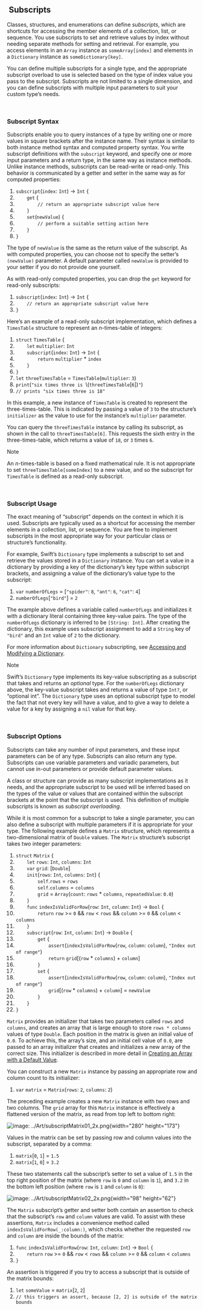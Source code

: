 



[‌]()[‌]()
Subscripts 
----------



Classes, structures, and enumerations can define *subscripts*, which are shortcuts for accessing the member elements of a collection, list, or sequence. You use subscripts to set and retrieve values by index without needing separate methods for setting and retrieval. For example, you access elements in an `Array` instance as `someArray[index]` and elements in a `Dictionary` instance as `someDictionary[key]`.

You can define multiple subscripts for a single type, and the appropriate subscript overload to use is selected based on the type of index value you pass to the subscript. Subscripts are not limited to a single dimension, and you can define subscripts with multiple input parameters to suit your custom type’s needs.





[‌]()
### Subscript Syntax 

Subscripts enable you to query instances of a type by writing one or more values in square brackets after the instance name. Their syntax is similar to both instance method syntax and computed property syntax. You write subscript definitions with the `subscript` keyword, and specify one or more input parameters and a return type, in the same way as instance methods. Unlike instance methods, subscripts can be read-write or read-only. This behavior is communicated by a getter and setter in the same way as for computed properties:







1.  `subscript`(`index`: `Int`) -&gt; `Int` {
2.  `    get` {
3.  `        // return an appropriate subscript value here`
4.  `    }`
5.  `    set`(`newValue`) {
6.  `        // perform a suitable setting action here`
7.  `    }`
8.  `}`







The type of `newValue` is the same as the return value of the subscript. As with computed properties, you can choose not to specify the setter’s `(newValue)` parameter. A default parameter called `newValue` is provided to your setter if you do not provide one yourself.

As with read-only computed properties, you can drop the `get` keyword for read-only subscripts:







1.  `subscript`(`index`: `Int`) -&gt; `Int` {
2.  `    // return an appropriate subscript value here`
3.  `}`







Here’s an example of a read-only subscript implementation, which defines a `TimesTable` structure to represent an *n*-times-table of integers:







1.  `struct` `TimesTable` {
2.  `    let` `multiplier`: `Int`
3.  `    subscript`(`index`: `Int`) -&gt; `Int` {
4.  `        return` `multiplier` \* `index`
5.  `    }`
6.  `}`
7.  `let` `threeTimesTable` = `TimesTable`(`multiplier`: `3`)
8.  `print`(`"six times three is `\\(`threeTimesTable`\[`6`\])`"`)
9.  `// prints "six times three is 18"`







In this example, a new instance of `TimesTable` is created to represent the three-times-table. This is indicated by passing a value of `3` to the structure’s `initializer` as the value to use for the instance’s `multiplier` parameter.

You can query the `threeTimesTable` instance by calling its subscript, as shown in the call to `threeTimesTable[6]`. This requests the sixth entry in the three-times-table, which returns a value of `18`, or `3` times `6`.



Note

An *n*-times-table is based on a fixed mathematical rule. It is not appropriate to set `threeTimesTable[someIndex]` to a new value, and so the subscript for `TimesTable` is defined as a read-only subscript.







[‌]()
### Subscript Usage 

The exact meaning of “subscript” depends on the context in which it is used. Subscripts are typically used as a shortcut for accessing the member elements in a collection, list, or sequence. You are free to implement subscripts in the most appropriate way for your particular class or structure’s functionality.

For example, Swift’s `Dictionary` type implements a subscript to set and retrieve the values stored in a `Dictionary` instance. You can set a value in a dictionary by providing a key of the dictionary’s key type within subscript brackets, and assigning a value of the dictionary’s value type to the subscript:







1.  `var` `numberOfLegs` = \[`"spider"`: `8`, `"ant"`: `6`, `"cat"`: `4`\]
2.  `numberOfLegs`\[`"bird"`\] = `2`







The example above defines a variable called `numberOfLegs` and initializes it with a dictionary literal containing three key-value pairs. The type of the `numberOfLegs` dictionary is inferred to be `[String: Int]`. After creating the dictionary, this example uses subscript assignment to add a `String` key of `"bird"` and an `Int` value of `2` to the dictionary.

For more information about `Dictionary` subscripting, see [Accessing and Modifying a Dictionary](CollectionTypes.md#TP40016643-CH8-ID116).



Note

Swift’s `Dictionary` type implements its key-value subscripting as a subscript that takes and returns an *optional* type. For the `numberOfLegs` dictionary above, the key-value subscript takes and returns a value of type `Int?`, or “optional int”. The `Dictionary` type uses an optional subscript type to model the fact that not every key will have a value, and to give a way to delete a value for a key by assigning a `nil` value for that key.







[‌]()
### Subscript Options 

Subscripts can take any number of input parameters, and these input parameters can be of any type. Subscripts can also return any type. Subscripts can use variable parameters and variadic parameters, but cannot use in-out parameters or provide default parameter values.

A class or structure can provide as many subscript implementations as it needs, and the appropriate subscript to be used will be inferred based on the types of the value or values that are contained within the subscript brackets at the point that the subscript is used. This definition of multiple subscripts is known as *subscript overloading*.

While it is most common for a subscript to take a single parameter, you can also define a subscript with multiple parameters if it is appropriate for your type. The following example defines a `Matrix` structure, which represents a two-dimensional matrix of `Double` values. The `Matrix` structure’s subscript takes two integer parameters:







1.  `struct` `Matrix` {
2.  `    let` `rows`: `Int`, `columns`: `Int`
3.  `    var` `grid`: \[`Double`\]
4.  `    init`(`rows`: `Int`, `columns`: `Int`) {
5.  `        self`.`rows` = `rows`
6.  `        self`.`columns` = `columns`
7.  `        grid` = `Array`(`count`: `rows` \* `columns`, `repeatedValue`: `0.0`)
8.  `    }`
9.  `    func` `indexIsValidForRow`(`row`: `Int`, `column`: `Int`) -&gt; `Bool` {
10. `        return` `row` &gt;= `0` && `row` &lt; `rows` && `column` &gt;= `0` && `column` &lt; `columns`
11. `    }`
12. `    subscript`(`row`: `Int`, `column`: `Int`) -&gt; `Double` {
13. `        get` {
14. `            assert`(`indexIsValidForRow`(`row`, `column`: `column`), `"Index out of range"`)
15. `            return` `grid`\[(`row` \* `columns`) + `column`\]
16. `        }`
17. `        set` {
18. `            assert`(`indexIsValidForRow`(`row`, `column`: `column`), `"Index out of range"`)
19. `            grid`\[(`row` \* `columns`) + `column`\] = `newValue`
20. `        }`
21. `    }`
22. `}`







`Matrix` provides an initializer that takes two parameters called `rows` and `columns`, and creates an array that is large enough to store `rows * columns` values of type `Double`. Each position in the matrix is given an initial value of `0.0`. To achieve this, the array’s size, and an initial cell value of `0.0`, are passed to an array initializer that creates and initializes a new array of the correct size. This initializer is described in more detail in [Creating an Array with a Default Value](CollectionTypes.md#TP40016643-CH8-ID501).

You can construct a new `Matrix` instance by passing an appropriate row and column count to its initializer:







1.  `var` `matrix` = `Matrix`(`rows`: `2`, `columns`: `2`)







The preceding example creates a new `Matrix` instance with two rows and two columns. The `grid` array for this `Matrix` instance is effectively a flattened version of the matrix, as read from top left to bottom right:




![image: ../Art/subscriptMatrix01\_2x.png](Art/subscriptMatrix01_2x.png){width="280" height="173"}



Values in the matrix can be set by passing row and column values into the subscript, separated by a comma:







1.  `matrix`\[`0`, `1`\] = `1.5`
2.  `matrix`\[`1`, `0`\] = `3.2`







These two statements call the subscript’s setter to set a value of `1.5` in the top right position of the matrix (where `row` is `0` and `column` is `1`), and `3.2` in the bottom left position (where `row` is `1` and `column` is `0`):




![image: ../Art/subscriptMatrix02\_2x.png](Art/subscriptMatrix02_2x.png){width="98" height="62"}



The `Matrix` subscript’s getter and setter both contain an assertion to check that the subscript’s `row` and `column` values are valid. To assist with these assertions, `Matrix` includes a convenience method called `indexIsValidForRow(_:column:)`, which checks whether the requested `row` and `column` are inside the bounds of the matrix:







1.  `func` `indexIsValidForRow`(`row`: `Int`, `column`: `Int`) -&gt; `Bool` {
2.  `    return` `row` &gt;= `0` && `row` &lt; `rows` && `column` &gt;= `0` && `column` &lt; `columns`
3.  `}`







An assertion is triggered if you try to access a subscript that is outside of the matrix bounds:







1.  `let` `someValue` = `matrix`\[`2`, `2`\]
2.  `// this triggers an assert, because [2, 2] is outside of the matrix bounds`












